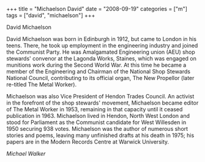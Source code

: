 +++
title = "Michaelson David"
date = "2008-09-19"
categories = ["m"]
tags = ["david", "michaelson"]
+++

David Michaelson

David Michaelson was born in Edinburgh in 1912, but came to London in his teens. There, he took up employment in the engineering industry and joined the Communist Party. He was Amalgamated Engineering union (AEU) shop stewards' convenor at the Lagonda Works, Staines, which was engaged on munitions work during the Second World War. At this time he became a member of the Engineering and Chairman of the National Shop Stewards National Council, contributing to its official organ, The New Propellor (later re-titled The Metal Worker).

Michaelson was also Vice President of Hendon Trades Council. An activist in the forefront of the shop stewards' movement, Michaelson became editor of The Metal Worker in 1953, remaining in that capacity until it ceased publication in 1963. Michaelson lived in Hendon, North West London and stood for Parliament as the Communist candidate for West Willesden in 1950 securing 938 votes. Michaelson was the author of numerous short stories and poems, leaving many unfinished drafts at his death in 1975; his papers are in the Modern Records Centre at Warwick University.

_Michael Walker_
